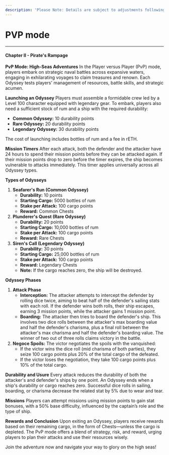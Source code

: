 ```yaml
---
description: 'Please Note: Details are subject to adjustments following balance reviews.'
---
```


# PVP mode

***

#### Chapter II - Pirate's Rampage

**PvP Mode: High-Seas Adventures** In the Player versus Player (PvP) mode, players embark on strategic naval battles across expansive waters, engaging in exhilarating voyages to claim treasures and renown. Each Odyssey tests players' management of resources, battle skills, and strategic acumen.

**Launching an Odyssey** Players must assemble a formidable crew led by a Level 100 character equipped with legendary gear. To embark, players also need a sufficient stock of rum and a ship with the required durability:

* **Common Odyssey:** 10 durability points
* **Rare Odyssey:** 20 durability points
* **Legendary Odyssey:** 30 durability points

The cost of launching includes bottles of rum and a fee in rETH.

**Mission Timers** After each attack, both the defender and the attacker have 24 hours to spend their mission points before they can be attacked again. If their mission points drop to zero before the timer expires, the ship becomes vulnerable to attacks immediately. This timer applies universally across all Odyssey types.

**Types of Odysseys**

1. **Seafarer's Run (Common Odyssey)**
   * **Durability:** 10 points
   * **Starting Cargo:** 5000 bottles of rum
   * **Stake per Attack:** 100 cargo points
   * **Reward:** Common Chests
2. **Plunderer's Quest (Rare Odyssey)**
   * **Durability:** 20 points
   * **Starting Cargo:** 10,000 bottles of rum
   * **Stake per Attack:** 100 cargo points
   * **Reward:** Rare Chests
3. **Siren's Call (Legendary Odyssey)**
   * **Durability:** 30 points
   * **Starting Cargo:** 25,000 bottles of rum
   * **Stake per Attack:** 100 cargo points
   * **Reward:** Legendary Chests
   * **Note:** If the cargo reaches zero, the ship will be destroyed.

**Odyssey Phases**

1. **Attack Phase**
   * **Interception:** The attacker attempts to intercept the defender by rolling dice twice, aiming to beat half of the defender's sailing stats with each roll. If the defender wins both rolls, their ship escapes, earning 3 mission points, while the attacker gains 1 mission point.
   * **Boarding:** The attacker then tries to board the defender's ship. This involves two dice rolls between the attacker's max boarding value and half the defender's charisma, plus a final roll between the attacker's max charisma and half the defender's boarding value. The winner of two out of three rolls claims victory in the battle.
2. **Negoce Spoils:** The victor negotiates the spoils with the vanquished:
   * If the victor wins the dice roll (mid charisma of both parties), they seize 100 cargo points plus 20% of the total cargo of the defeated.
   * If the victor loses the negotiation, they take 100 cargo points plus 10% of the total cargo.

**Durability and Usure** Every attack reduces the durability of both the attacker's and defender's ships by one point. An Odyssey ends when a ship's durability or cargo reaches zero. Successful dice rolls in sailing, boarding, or charisma decrease the related stat by 5% due to wear and tear.

**Missions** Players can attempt missions using mission points to gain stat bonuses, with a 50% base difficulty, influenced by the captain’s role and the type of ship.

**Rewards and Conclusion** Upon exiting an Odyssey, players receive rewards based on their remaining cargo, in the form of Chests—unless the cargo is depleted. The PvP mode offers a blend of strategy, risk, and reward, urging players to plan their attacks and use their resources wisely.

Join the adventure now and navigate your way to glory on the high seas!
